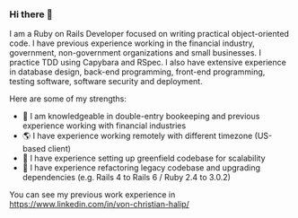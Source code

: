 ### Hi there 👋

I am a Ruby on Rails Developer focused on writing practical object-oriented code. I have previous experience working in the financial industry, government, non-government organizations and small businesses. I practice TDD using Capybara and RSpec. I also have extensive experience in database design, back-end programming, front-end programming, testing software, software security and deployment.


Here are some of my strengths:

- 👋 I am knowledgeable in double-entry bookeeping and previous experience working with financial industries
- :earth_americas: I have experience working remotely with different timezone (US-based client)
- 🌱 I have experience setting up greenfield codebase for scalability
- 🌱 I have experience refactoring legacy codebase and upgrading dependencies (e.g. Rails 4 to Rails 6 / Ruby 2.4 to 3.0.2)

You can see my previous work experience in https://www.linkedin.com/in/von-christian-halip/

